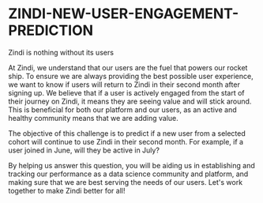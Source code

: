 # ZINDI-NEW-USER-ENGAGEMENT-PREDICTION

Zindi is nothing without its users

At Zindi, we understand that our users are the fuel that powers our rocket ship. To ensure we are always providing the best possible user experience, we want to know if users will return to Zindi in their second month after signing up. We believe that if a user is actively engaged from the start of their journey on Zindi, it means they are seeing value and will stick around. This is beneficial for both our platform and our users, as an active and healthy community means that we are adding value. 

The objective of this challenge is to predict if a new user from a selected cohort will continue to use Zindi in their second month. For example, if a user joined in June, will they be active in July? 

By helping us answer this question, you will be aiding us in establishing and tracking our performance as a data science community and platform, and making sure that we are best serving the needs of our users. Let's work together to make Zindi better for all!
